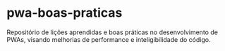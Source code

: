 # pwa-boas-praticas
Repositório de lições aprendidas e boas práticas no desenvolvimento de PWAs, visando melhorias de performance e inteligibilidade do código.
